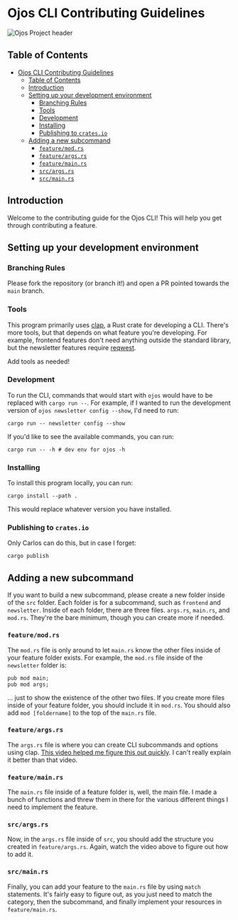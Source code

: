 # Ojos CLI Contributing Guidelines

![Ojos Project header](https://ojosproject.org/images/header.png)

## Table of Contents

- [Ojos CLI Contributing Guidelines](#ojos-cli-contributing-guidelines)
  - [Table of Contents](#table-of-contents)
  - [Introduction](#introduction)
  - [Setting up your development environment](#setting-up-your-development-environment)
    - [Branching Rules](#branching-rules)
    - [Tools](#tools)
    - [Development](#development)
    - [Installing](#installing)
    - [Publishing to `crates.io`](#publishing-to-cratesio)
  - [Adding a new subcommand](#adding-a-new-subcommand)
    - [`feature/mod.rs`](#featuremodrs)
    - [`feature/args.rs`](#featureargsrs)
    - [`feature/main.rs`](#featuremainrs)
    - [`src/args.rs`](#srcargsrs)
    - [`src/main.rs`](#srcmainrs)

## Introduction

Welcome to the contributing guide for the Ojos CLI! This will help you get
through contributing a feature.

## Setting up your development environment

### Branching Rules

Please fork the repository (or branch it!) and open a PR pointed towards the
`main` branch.

### Tools

This program primarily uses [clap](https://docs.rs/clap/latest/clap/), a Rust
crate for developing a CLI. There's more tools, but that depends on what
feature you're developing. For example, frontend features don't need anything
outside the standard library, but the newsletter features require
[reqwest](https://docs.rs/reqwest/latest/reqwest/).

Add tools as needed!

### Development

To run the CLI, commands that would start with `ojos` would have to be replaced
with `cargo run --`. For example, if I wanted to run the development version of
`ojos newsletter config --show`, I'd need to run:

```shell
cargo run -- newsletter config --show
```

If you'd like to see the available commands, you can run:

```shell
cargo run -- -h # dev env for ojos -h
```

### Installing

To install this program locally, you can run:

```shell
cargo install --path .
```

This would replace whatever version you have installed.

### Publishing to `crates.io`

Only Carlos can do this, but in case I forget:

```shell
cargo publish
```

## Adding a new subcommand

If you want to build a new subcommand, please create a new folder inside of the
`src` folder. Each folder is for a subcommand, such as `frontend` and
`newsletter`. Inside of each folder, there are three files. `args.rs`,
`main.rs`, and `mod.rs`. They're the bare minimum, though you can create more
if needed.

### `feature/mod.rs`

The `mod.rs` file is only around to let `main.rs` know the other files inside of
your feature folder exists. For example, the `mod.rs` file inside of the
`newsletter` folder is:

```shell
pub mod main;
pub mod args;
```

... just to show the existence of the other two files. If you create more files
inside of your feature folder, you should include it in `mod.rs`. You should
also add `mod [foldername]` to the top of the `main.rs` file.

### `feature/args.rs`

The `args.rs` file is where you can create CLI subcommands and options using
clap.
[This video helped me figure this out quickly](https://www.youtube.com/watch?v=fD9ptABVQbI).
I can't really explain it better than that video.

### `feature/main.rs`

The `main.rs` file inside of a feature folder is, well, the main file. I made a
bunch of functions and threw them in there for the various different things I
need to implement the feature.

### `src/args.rs`

Now, in the `args.rs` file inside of `src`, you should add the structure you
created in `feature/args.rs`. Again, watch the video above to figure out how to
add it.

### `src/main.rs`

Finally, you can add your feature to the `main.rs` file by using `match`
statements. It's fairly easy to figure out, as you just need to match the
category, then the subcommand, and finally implement your resources in
`feature/main.rs`.
